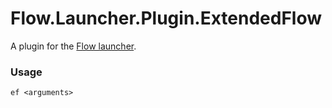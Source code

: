 Flow.Launcher.Plugin.ExtendedFlow
==================

A plugin for the [Flow launcher](https://github.com/Flow-Launcher/Flow.Launcher).

### Usage

    ef <arguments>